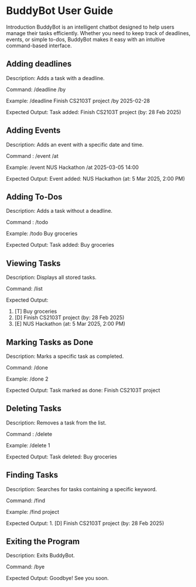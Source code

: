 # BuddyBot User Guide

Introduction
BuddyBot is an intelligent chatbot designed to help users manage their tasks efficiently. Whether you need to keep track of deadlines, events, or simple to-dos, BuddyBot makes it easy with an intuitive command-based interface.


## Adding deadlines

Description: Adds a task with a deadline.

Command: /deadline <task description> /by <yyyy-mm-dd>

Example: /deadline Finish CS2103T project /by 2025-02-28

Expected Output: Task added: Finish CS2103T project (by: 28 Feb 2025)

## Adding Events

Description: Adds an event with a specific date and time.

Command : /event <event description> /at <yyyy-mm-dd hh:mm>

Example: /event NUS Hackathon /at 2025-03-05 14:00

Expected Output: Event added: NUS Hackathon (at: 5 Mar 2025, 2:00 PM)

## Adding To-Dos

Description: Adds a task without a deadline.

Command : /todo <task description>

Example: /todo Buy groceries

Expected Output: Task added: Buy groceries


## Viewing Tasks

Description: Displays all stored tasks.

Command: /list

Expected Output: 
1. [T] Buy groceries
2. [D] Finish CS2103T project (by: 28 Feb 2025)
3. [E] NUS Hackathon (at: 5 Mar 2025, 2:00 PM)

## Marking Tasks as Done

Description: Marks a specific task as completed.

Command: /done <task number>

Example: /done 2

Expected Output: Task marked as done: Finish CS2103T project


## Deleting Tasks

Description: Removes a task from the list.

Command : /delete <task number>

Example: /delete 1

Expected Output: Task deleted: Buy groceries


## Finding Tasks

Description: Searches for tasks containing a specific keyword.

Command: /find <keyword>

Example: /find project

Expected Output: 1. [D] Finish CS2103T project (by: 28 Feb 2025)

## Exiting the Program

Description: Exits BuddyBot.

Command: /bye

Expected Output: Goodbye! See you soon.
